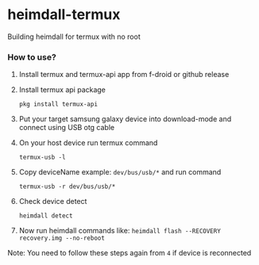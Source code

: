 # heimdall-termux

Building heimdall for termux with no root

### How to use?

1. Install termux and termux-api app from f-droid or github release

2. Install termux api package

   ```pkg install termux-api```

3. Put your target samsung galaxy device into download-mode and connect using USB otg cable

4. On your host device run termux command

   ```termux-usb -l```
   
5. Copy deviceName example: ```dev/bus/usb/*``` and run command
   
   ```termux-usb -r dev/bus/usb/*```
   
6. Check device detect

   ```heimdall detect```

7. Now run heimdall commands like: ```heimdall flash --RECOVERY recovery.img --no-reboot```

Note: You need to follow these steps again from ```4``` if device is reconnected 
